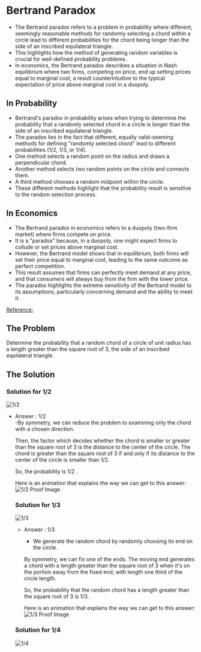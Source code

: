 # Bertrand Paradox

- The Bertrand paradox refers to a problem in probability where different, seemingly reasonable methods for randomly selecting a chord within a circle lead to different probabilities for the chord being longer than the side of an inscribed equilateral triangle.
- This highlights how the method of generating random variables is crucial for well-defined probability problems.
- In economics, the Bertrand paradox describes a situation in Nash equilibrium where two firms, competing on price, end up setting prices equal to marginal cost, a result counterintuitive to the typical expectation of price above marginal cost in a duopoly.

## In Probability

- Bertrand's paradox in probability arises when trying to determine the probability that a randomly selected chord in a circle is longer than the side of an inscribed equilateral triangle.
- The paradox lies in the fact that different, equally valid-seeming methods for defining "randomly selected chord" lead to different probabilities (1/2, 1/3, or 1/4).
- One method selects a random point on the radius and draws a perpendicular chord.
- Another method selects two random points on the circle and connects them.
- A third method chooses a random midpoint within the circle.
- These different methods highlight that the probability result is sensitive to the random selection process.

## In Economics

- The Bertrand paradox in economics refers to a duopoly (two-firm market) where firms compete on price.
- It is a "paradox" because, in a duopoly, one might expect firms to collude or set prices above marginal cost.
- However, the Bertrand model shows that in equilibrium, both firms will set their price equal to marginal cost, leading to the same outcome as perfect competition.
- This result assumes that firms can perfectly meet demand at any price, and that consumers will always buy from the firm with the lower price.
- The paradox highlights the extreme sensitivity of the Bertrand model to its assumptions, particularly concerning demand and the ability to meet it.

[Reference:](https://web.mit.edu/tee/www/bertrand/problem.html) <br>
## The Problem
Determine the probability that a random chord of a circle of unit radius has a length greater than the square root of 3, the side of an inscribed equilateral triangle.

## The Solution

### Solution for 1/2

![1/2](https://web.mit.edu/tee/www/bertrand/onehalf.gif)

- Answer : 1/2 <br>
    -By symmetry, we can reduce the problem to examining only the chord with a chosen direction.
    
    Then, the factor which decides whether the chord is smaller or greater than the square root of 3 is the distance to the center of the circle.
    The chord is greater than the square root of 3 if and only if its distance to the center of the circle is smaller than 1/2.
    
    So, the probability is 1/2 .
    
    Here is an animation that explains the way we can get to this answer:
     ![1/2 Proof Image](https://web.mit.edu/tee/www/bertrand/onehalfmath.gif)

  ### Solution for 1/3

  ![1/3](https://web.mit.edu/tee/www/bertrand/onethird.gif)

  - Answer : 1/3
     - We generate the random chord by randomly choosing its end on the circle.

      By symmetry, we can fix one of the ends. The moving end generates a chord with a length greater than the square root of 3 when it's on the portion away from the fixed end, with length one third of the circle length.
      
      So, the probability that the random chord has a length greater than the square root of 3 is 1/3.
      
      Here is an animation that explains the way we can get to this answer:
        ![1/3 Proof Image](https://web.mit.edu/tee/www/bertrand/onethirdmath.gif)

  ### Solution for 1/4

  ![1/4](https://web.mit.edu/tee/www/bertrand/onefourth.gif)

  


  
